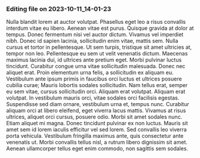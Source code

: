 

### Editing file on 2023-10-11_14-01-23

Nulla blandit lorem at auctor volutpat. Phasellus eget leo a risus convallis interdum vitae eu libero. Aenean vitae est purus. Quisque gravida at dolor at tempus. Donec fermentum nisi vel auctor dictum. Vivamus vel imperdiet nibh. Donec id sapien lacinia, sollicitudin enim vitae, mattis sem. Nulla cursus et tortor in pellentesque.
Ut sem turpis, tristique sit amet ultricies at, tempor non leo. Pellentesque eu sem ut velit venenatis dictum. Maecenas maximus lacinia dui, id ultrices ante pretium eget. Morbi pulvinar luctus tincidunt. Curabitur congue urna vitae sollicitudin malesuada. Donec nec aliquet erat. Proin elementum urna felis, a sollicitudin ex aliquam eu. Vestibulum ante ipsum primis in faucibus orci luctus et ultrices posuere cubilia curae; Mauris lobortis sodales sollicitudin. Nam tellus erat, semper eu sem vitae, cursus sollicitudin orci.
Aliquam erat volutpat. Aliquam erat volutpat. In vestibulum mauris orci, vitae sodales orci facilisis egestas. Suspendisse sed diam ornare, vestibulum urna et, tempus nunc. Curabitur aliquam orci at libero eleifend, eget viverra lacus mattis. Vivamus at risus ultrices, aliquet orci cursus, posuere odio. Morbi sit amet sodales nunc. Etiam aliquet mi magna. Donec tincidunt pulvinar ex non luctus. Mauris sit amet sem id lorem iaculis efficitur vel sed lorem. Sed convallis leo viverra porta vehicula. Vestibulum fringilla maximus ante, quis consectetur ante venenatis ut. Morbi convallis tellus nisl, a rutrum libero dignissim sit amet. Aenean ullamcorper tellus eget enim commodo, non sagittis sem sodales.


